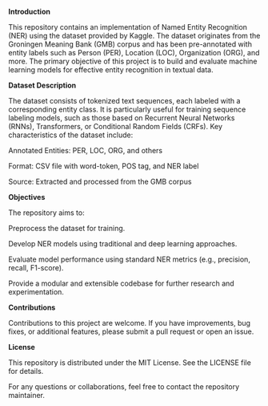 **Introduction**

This repository contains an implementation of Named Entity Recognition (NER) using the dataset provided by Kaggle. The dataset originates from the Groningen Meaning Bank (GMB) corpus and has been pre-annotated with entity labels such as Person (PER), Location (LOC), Organization (ORG), and more. The primary objective of this project is to build and evaluate machine learning models for effective entity recognition in textual data.

**Dataset Description**

The dataset consists of tokenized text sequences, each labeled with a corresponding entity class. It is particularly useful for training sequence labeling models, such as those based on Recurrent Neural Networks (RNNs), Transformers, or Conditional Random Fields (CRFs). Key characteristics of the dataset include:

Annotated Entities: PER, LOC, ORG, and others

Format: CSV file with word-token, POS tag, and NER label

Source: Extracted and processed from the GMB corpus

**Objectives**

The repository aims to:

Preprocess the dataset for training.

Develop NER models using traditional and deep learning approaches.

Evaluate model performance using standard NER metrics (e.g., precision, recall, F1-score).

Provide a modular and extensible codebase for further research and experimentation.

**Contributions**

Contributions to this project are welcome. If you have improvements, bug fixes, or additional features, please submit a pull request or open an issue.

**License**

This repository is distributed under the MIT License. See the LICENSE file for details.

For any questions or collaborations, feel free to contact the repository maintainer.
